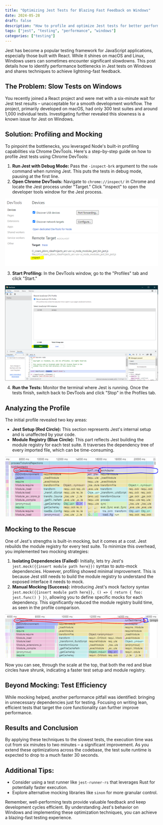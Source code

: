 ```yaml
---
title: "Optimizing Jest Tests for Blazing Fast Feedback on Windows"
date: 2024-05-28
draft: false
description: "How to profile and optimize Jest tests for better performance on Windows."
tags: ["jest", "testing", "performance", "windows"]
categories: ["testing"]
---
```


Jest has become a popular testing framework for JavaScript applications, 
especially those built with React. While it shines on macOS and Linux, 
Windows users can sometimes encounter significant slowdowns. This post 
details how to identify performance bottlenecks in Jest tests on Windows 
and shares techniques to achieve lightning-fast feedback.

## The Problem: Slow Tests on Windows

You recently joined a React project and were met with a six-minute wait for 
Jest test results – unacceptable for a smooth development workflow. The 
project, primarily developed on macOS, had only 300 test suites and around 
1,000 individual tests. Investigating further revealed this slowness is a 
known issue for Jest on Windows.

## Solution: Profiling and Mocking

To pinpoint the bottlenecks, you leveraged Node's built-in profiling 
capabilities via Chrome DevTools. Here's a step-by-step guide on how to 
profile Jest tests using Chrome DevTools:

1. **Run Jest with Debug Mode:** Pass the `-inspect-brk` argument to the 
`node` command when running Jest. This puts the tests in debug mode, 
pausing at the first line.
2. **Open Chrome DevTools:** Navigate to `chrome://inspect/` in Chrome 
and locate the Jest process under "Target." Click "inspect" to open the 
developer tools window for the Jest process.

<div style="display: flex;justify-content: center">
    <img alt="Chrome DevTools Inspect Jest Process"
        src="/assets/images/chrome-inspect-page.png"/>
</div>

3. **Start Profiling:**  In the DevTools window, go to the "Profiles" tab and 
click "Start."

<div style="display: flex;justify-content: center">
    <img alt="Chrome DevTools Profiling"
        src="/assets/images/chrome-profile-start.png"/>
</div>

4. **Run the Tests:**  Monitor the terminal where Jest is running. Once the 
tests finish, switch back to DevTools and click "Stop" in the Profiles tab.

## Analyzing the Profile

The initial profile revealed two key areas:

- **Jest Setup (Red Circle):** This section represents Jest's internal setup 
and is unaffected by your code.
- **Module Registry (Blue Circle):** This part reflects Jest building the 
module registry for each test suite. It traverses the dependency tree of 
every imported file, which can be time-consuming.

<div style="display: flex;justify-content: center">
    <img alt="Profile Output Showing Slow Tests"
        src="/assets/images/jest-profile-output-before.png"/>
</div>

## Mocking to the Rescue

One of Jest's strengths is built-in mocking, but it comes at a cost. Jest 
rebuilds the module registry for every test suite. To minimize this overhead, 
you implemented two mocking strategies:

1. **Isolating Dependencies (Failed):** Initially, lets try Jest's 
`jest.mock({{insert module path here}})` syntax to auto-mock dependencies. 
However, profiling showed minimal improvement. This is because Jest still 
needs to build the module registry to understand the exposed interface it 
needs to mock.
2. **Manual Mocking (Success):**   introducing Jest's mock factory syntax 
`jest.mock({{insert module path here}}, () => { return { foo: jest.func() } })`, 
allowing you to define specific mocks for each dependency. This significantly 
reduced the module registry build time, as seen in the profile comparison.

<div style="display: flex;justify-content: center">
    <img alt="Profile Output Showing Improved Tests"
        src="/assets/images/jest-profile-output-after.png"/>
</div>

Now you can see, through the scale at the top, that both the red and blue 
circles have shrunk, indicating a faster test setup and module registry.

## Beyond Mocking: Test Efficiency

While mocking helped, another performance pitfall was identified: 
bringing in unnecessary dependencies just for testing.  Focusing on writing 
lean, efficient tests that target the core functionality can further improve 
performance.

## Results and Conclusion

By applying these techniques to the slowest tests, the execution time was
cut from six minutes to two minutes – a significant improvement. As you 
extend these optimizations across the codebase, the test suite runtime is 
expected to drop to a much faster 30 seconds.

## Additional Tips:

- Consider using a test runner like `jest-runner-rs` that leverages Rust for 
potentially faster execution.
- Explore alternative mocking libraries like `sinon` for more granular control.

Remember, well-performing tests provide valuable feedback and keep 
development cycles efficient. By understanding Jest's behavior on Windows 
and implementing these optimization techniques, you can achieve a 
blazing-fast testing experience.
